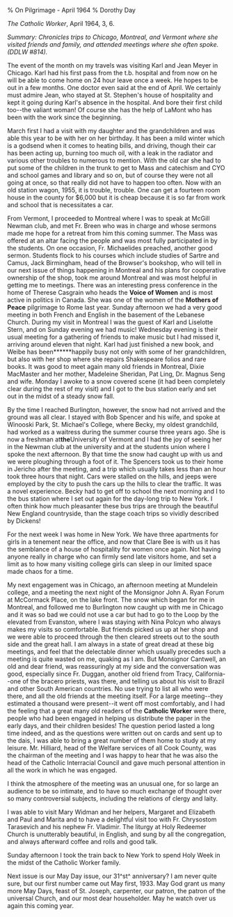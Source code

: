 % On Pilgrimage - April 1964
% Dorothy Day

*The Catholic Worker*, April 1964, 3, 6.

*Summary: Chronicles trips to Chicago, Montreal, and Vermont where she
visited friends and family, and attended meetings where she often spoke.
(DDLW \#814).*

The event of the month on my travels was visiting Karl and Jean Meyer in
Chicago. Karl had his first pass from the t.b. hospital and from now on
he will be able to come home on 24 hour leave once a week. He hopes to
be out in a few months. One doctor even said at the end of April. We
certainly must admire Jean, who stayed at St. Stephen's house of
hospitality and kept it going during Karl's absence in the hospital. And
bore their first child too--the valiant woman! Of course she has the
help of LaMont who has been with the work since the beginning.

March first I had a visit with my daughter and the grandchildren and was
able this year to be with her on her birthday. It has been a mild winter
which is a godsend when it comes to heating bills, and driving, though
their car has been acting up, burning too much oil, with a leak in the
radiator and various other troubles to numerous to mention. With the old
car she had to put some of the children in the trunk to get to Mass and
catechism and CYO and school games and library and so on, but of course
they were not all going at once, so that really did not have to happen
too often. Now with an old station wagon, 1955, it is trouble, trouble.
One can get a fourteen room house in the county for \$6,000 but it is
cheap because it is so far from work and school that is necessitates a
car.

From Vermont, I proceeded to Montreal where I was to speak at McGill
Newman club, and met Fr. Breen who was in charge and whose sermons made
me hope for a retreat from him this coming summer. The Mass was offered
at an altar facing the people and was most fully participated in by the
students. On one occasion, Fr. Michaelides preached, another good
sermon. Students flock to his courses which include studies of Sartre
and Camus, Jack Birmingham, head of the Browser's bookshop, who will
tell in our next issue of things happening in Montreal and his plans for
cooperative ownership of the shop, took me around Montreal and was most
helpful in getting me to meetings. There was an interesting press
conference in the home of Therese Casgrain who heads the **Voice of
Women** and is most active in politics in Canada. She was one of the
women of the **Mothers of Peace** pilgrimage to Rome last year. Sunday
afternoon we had a very good meeting in both French and English in the
basement of the Lebanese Church. During my visit in Montreal I was the
guest of Karl and Liselotte Stern, and on Sunday evening we had music!
Wednesday evening is their usual meeting for a gathering of friends to
make music but I had missed it, arriving around eleven that night. Karl
had just finished a new book, and Weibe has been******happily busy not
only with some of her grandchildren, but also with her shop where she
repairs Shakespeare folios and rare books. It was good to meet again
many old friends in Montreal, Dixie MacMaster and her mother, Madeleine
Sheridan, Pat Ling, Dr. Magnus Seng and wife. Monday I awoke to a snow
covered scene (it had been completely clear during the rest of my visit)
and I got to the bus station early and set out in the midst of a steady
snow fall.

By the time I reached Burlington, however, the snow had not arrived and
the ground was all clear. I stayed with Bob Spencer and his wife, and
spoke at Winooski Park, St. Michael's College, where Becky, my oldest
grandchild, had worked as a waitress during the summer course three
years ago. She is now a freshman at******the******University of Vermont
and I had the joy of seeing her in the Newman club at the university and
at the students union where I spoke the next afternoon. By that time the
snow had caught up with us and we were ploughing through a foot of it.
The Spencers took us to their home in Jericho after the meeting, and a
trip which usually takes less than an hour took three hours that night.
Cars were stalled on the hills, and jeeps were employed by the city to
push the cars up the hills to clear the traffic. It was a novel
experience. Becky had to get off to school the next morning and I to the
bus station where I set out again for the day-long trip to New York. I
often think how much pleasanter these bus trips are through the
beautiful New England countryside, than the stage coach trips so vividly
described by Dickens!

For the next week I was home in New York. We have three apartments for
girls in a tenement near the office, and now that Clare Bee is with us
it has the semblance of a house of hospitality for women once again. Not
having anyone really in charge who can firmly send late visitors home,
and set a limit as to how many visiting college girls can sleep in our
limited space made chaos for a time.

My next engagement was in Chicago, an afternoon meeting at Mundelein
college, and a meeting the next night of the Monsignor John A. Ryan
Forum at McCormack Place, on the lake front. The snow which began for me
in Montreal, and followed me to Burlington now caught up with me in
Chicago and it was so bad we could not use a car but had to go to the
Loop by the elevated from Evanston, where I was staying with Nina Polcyn
who always makes my visits so comfortable. But friends picked us up at
her shop and we were able to proceed through the then cleared streets
out to the south side and the great hall. I am always in a state of
great dread at these big meetings, and feel that the delectable dinner
which usually precedes such a meeting is quite wasted on me, quaking as
I am. But Monsignor Cantwell, an old and dear friend, was reassuringly
at my side and the conversation was good, especially since Fr. Duggan,
another old friend from Tracy, California--one of the bracero priests,
was there, and telling us about his visit to Brazil and other South
American countries. No use trying to list all who were there, and all
the old friends at the meeting itself. For a large meeting--they
estimated a thousand were present--it went off most comfortably, and I
had the feeling that a great many old readers of the **Catholic Worker**
were there, people who had been engaged in helping us distribute the
paper in the early days, and their children besides! The question period
lasted a long time indeed, and as the questions were written out on
cards and sent up to the dais, I was able to bring a great number of
them home to study at my leisure. Mr. Hilliard, head of the Welfare
services of all Cook County, was the chairman of the meeting and I was
happy to hear that he was also the head of the Catholic Interracial
Council and gave much personal attention in all the work in which he was
engaged.

I think the atmosphere of the meeting was an unusual one, for so large
an audience to be so intimate, and to have so much exchange of thought
over so many controversial subjects, including the relations of clergy
and laity.

I was able to visit Mary Widman and her helpers, Margaret and Elizabeth
and Paul and Marita and to have a delightful visit too with Fr.
Chrysostom Tarasevich and his nephew Fr. Vladimir. The liturgy at Holy
Redeemer Church is unutterably beautiful, in English, and sung by all
the congregation, and always afterward coffee and rolls and good talk.

Sunday afternoon I took the train back to New York to spend Holy Week in
the midst of the Catholic Worker family.

Next issue is our May Day issue, our 31^st^ anniversary? I am never
quite sure, but our first number came out May first, 1933. May God grant
us many more May Days, feast of St. Joseph, carpenter, our patron, the
patron of the universal Church, and our most dear householder. May he
watch over us again this coming year.
